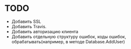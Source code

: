 # TODO

* Добавить SSL
* Добавить Travis.
* Добавить авторизацию клиента
* Добавить отдельную структуру ошибок, коды ошибок, обрабатывать(например, в методе Database.AddUser)
